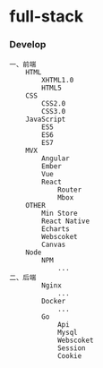 # full-stack
### Develop
    一、前端
        HTML
            XHTML1.0
            HTML5
        CSS
            CSS2.0
            CSS3.0
        JavaScript
            ES5
            ES6
            ES7
        MVX
            Angular
            Ember
            Vue
            React
                Router
                Mbox
        OTHER
            Min Store
            React Native
            Echarts
            Webscoket
            Canvas
        Node
            NPM
                ...
    二、后端
            Nginx
                ...
            Docker
                ...
            Go
                Api
                Mysql
                Webscoket
                Session
                Cookie
